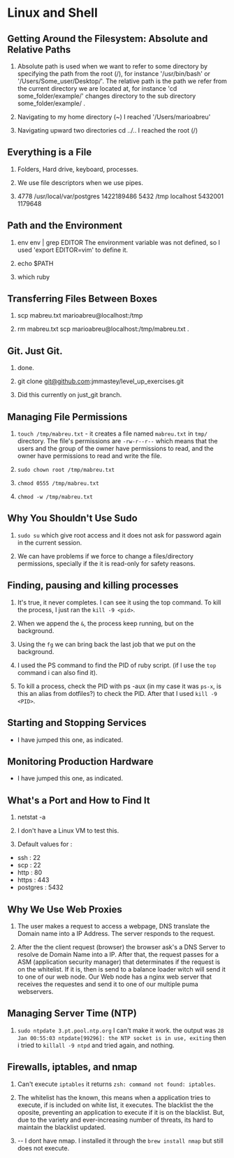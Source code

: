 # Linux and Shell
## Getting Around the Filesystem: Absolute and Relative Paths

1. Absolute path is used when we want to refer to some directory by specifying the path from the root (/), for instance '/usr/bin/bash' or '/Users/Some_user/Desktop/'. 
The relative path is the path we refer from the current directory we are located at, for instance 'cd some_folder/example/' changes directory to the sub directory some_folder/example/ . 

2. Navigating to my home directory (~) I reached '/Users/marioabreu' 

3. Navigating upward two directories cd ../.. I reached the root (/)


## Everything is a File

1. Folders, Hard drive, keyboard, processes.

2. We use file descriptors when we use pipes.

3. 4778
/usr/local/var/postgres
1422189486
5432
/tmp
localhost
  5432001   1179648

## Path and the Environment

1. env
env | grep EDITOR
The environment variable was not defined, so I used 'export EDITOR=vim' to define it.

2. echo $PATH

3. which ruby

## Transferring Files Between Boxes

1. scp mabreu.txt marioabreu@localhost:/tmp 

2. rm mabreu.txt
scp marioabreu@localhost:/tmp/mabreu.txt .


## Git. Just Git.

1. done.

2. git clone git@github.com:jmmastey/level_up_exercises.git

3. Did this currently on just_git branch.


## Managing File Permissions

1. `touch /tmp/mabreu.txt` - it creates a file named `mabreu.txt` in `tmp/` directory. The file's permissions are `-rw-r--r--` which means that the users and the group of the owner have permissions to read, and the owner have permissions to read and write the file.

2. `sudo chown root /tmp/mabreu.txt`

3. `chmod 0555 /tmp/mabreu.txt`

4. `chmod -w /tmp/mabreu.txt`

## Why You Shouldn't Use Sudo 

1. `sudo su` which give root access and it does not ask for password again in the current session.

2. We can have problems if we force to change a files/directory permissions, specially if the it is read-only for safety reasons.


## Finding, pausing and killing processes

1. It's true, it never completes. I can see it using the top command. To kill the process, I just ran the `kill -9 <pid>`.

2. When we append the `&`, the process keep running, but on the background. 

3. Using the `fg` we can bring back the last job that we put on the background.

4. I used the PS command to find the PID of ruby script. (if I use the `top` command i can also find it).

5. To kill a process, check the PID with ps -aux (in my case it was `ps-x`, is this an alias from dotfiles?) to check the PID. After that I used `kill -9 <PID>`. 


## Starting and Stopping Services
- I have jumped this one, as indicated. 


## Monitoring Production Hardware
- I have jumped this one, as indicated. 

## What's a Port and How to Find It

1. netstat -a 

2. I don't have a Linux VM to test this. 

3. Default values for :
  - ssh : 22
  - scp : 22
  - http : 80
  - https : 443
  - postgres : 5432

## Why We Use Web Proxies

1. The user makes a request to access a webpage, DNS translate the Domain name into a IP Address. The server responds to the request.

2. After the the client request (browser) the browser ask's a DNS Server to resolve de Domain Name into a IP. After that, the request passes for a ASM (application security manager) that determinates if the request is on the whitelist. If it is, then is send to a balance loader witch will send it to one of our web node. Our Web node has a nginx web server that receives the requestes and send it to one of our multiple puma webservers.
 

## Managing Server Time (NTP)

1. `sudo ntpdate 3.pt.pool.ntp.org` I can't make it work. 
the output was `28 Jan 00:55:03 ntpdate[99296]: the NTP socket is in use, exiting` then i tried to `killall -9 ntpd` and tried again, and nothing.

## Firewalls, iptables, and nmap
1. Can't execute `iptables` it returns `zsh: command not found: iptables`.

2. The whitelist has the known, this means when a application tries to execute, if is included on white list, it executes. The blacklist the the oposite, preventing an application to execute if it is on the blacklist. But, due to the variety and ever-increasing number of threats, its hard to maintain the blacklist updated.

3. -- I dont have nmap. I installed it through the `brew install nmap` but still does not execute. 




